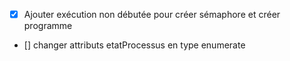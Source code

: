 - [x] Ajouter exécution non débutée pour créer sémaphore et créer programme
- [] changer attributs etatProcessus en type enumerate